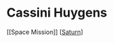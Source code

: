 # Cassini Huygens

[[Space Mission]] [[Saturn]]

[//begin]: # "Autogenerated link references for markdown compatibility"
[space-mission]: space-mission "Space Mission"
[saturn]: saturn "Saturn ♄"
[//end]: # "Autogenerated link references"